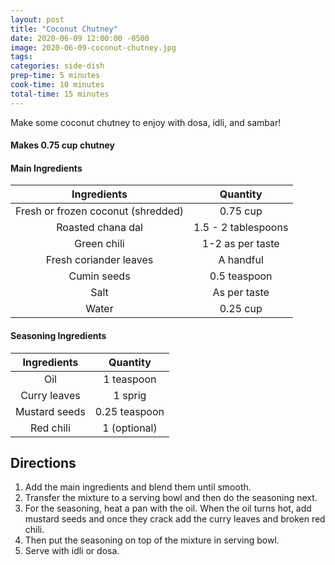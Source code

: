 ```yaml
---
layout: post
title: "Coconut Chutney"
date: 2020-06-09 12:00:00 -0500
image: 2020-06-09-coconut-chutney.jpg
tags:
categories: side-dish
prep-time: 5 minutes
cook-time: 10 minutes
total-time: 15 minutes
---
```


Make some coconut chutney to enjoy with dosa, idli, and sambar!

#### Makes 0.75 cup chutney

#### Main Ingredients

|             Ingredients            |       Quantity      |
|:----------------------------------:|:-------------------:|
| Fresh or frozen coconut (shredded) |       0.75 cup      |
|          Roasted chana dal         | 1.5 - 2 tablespoons |
|             Green chili            |   1-2 as per taste  |
|       Fresh coriander leaves       |      A handful      |
|             Cumin seeds            |     0.5 teaspoon    |
|                Salt                |     As per taste    |
|                Water               |       0.25 cup      |

#### Seasoning Ingredients

|  Ingredients  |    Quantity   |
|:-------------:|:-------------:|
|      Oil      |   1 teaspoon  |
|  Curry leaves |    1 sprig    |
| Mustard seeds | 0.25 teaspoon |
|   Red chili   |  1 (optional) |

## Directions

1. Add the main ingredients and blend them until smooth.
2. Transfer the mixture to a serving bowl and then do the seasoning next.
3. For the seasoning, heat a pan with the oil. When the oil turns hot, add mustard seeds and once they crack add the curry leaves and broken red chili.
4. Then put the seasoning on top of the mixture in serving bowl.
5. Serve with idli or dosa.
